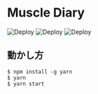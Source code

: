 # Muscle Diary

![Deploy](https://github.com/SasakiPeter/muscle_diary/workflows/Deploy/badge.svg?branch=main)
![Deploy](https://github.com/SasakiPeter/muscle_diary/workflows/Deploy/badge.svg?branch=main&event=deployment_status)
![Deploy](https://github.com/SasakiPeter/muscle_diary/workflows/Deploy/badge.svg?branch=main&event=workflow_run)

## 動かし方

```shell
$ npm install -g yarn
$ yarn
$ yarn start
```
